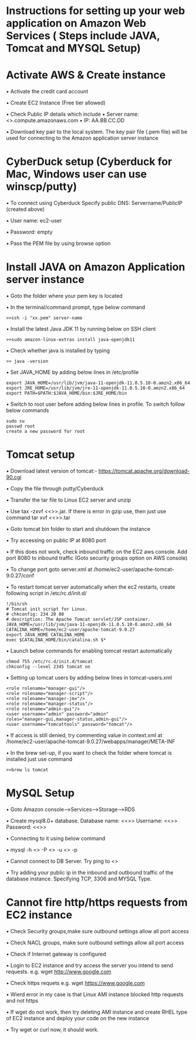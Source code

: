 # Instructions for setting up your web application on Amazon Web Services ( Steps include JAVA, Tomcat and MYSQL Setup)

# Activate AWS & Create instance

•	Activate the credit card account

•	Create EC2 Instance (Free tier allowed)

•	Check Public IP details which include
•       Server name: <<XX>>.compute.amazonaws.com
•	IP:  AA.BB.CC.DD
	
•	Download key pair to the local system. The key pair file (.pem file) will be used for connecting to the Amazon application server instance

# CyberDuck setup (Cyberduck for Mac, Windows user can use winscp/putty)

•	To connect using Cyberduck
Specify public DNS: Servername/PublicIP (created above)

•	User name: ec2-user

•	Password: empty

•	Pass the PEM file by using browse option

# Install JAVA on Amazon Application server instance

•	Goto the folder where your pem key is located

•	In the terminal/command prompt, type below command

	>>ssh -i "xx.pem" server-name
	
•	Install the latest Java JDK 11 by running below on SSH client

	>>sudo amazon-linux-extras install java-openjdk11
	
•	Check whether java is installed by typing

	>> java -version
	
•	Set JAVA_HOME by adding below lines in /etc/profile

	export JAVA_HOME=/usr/lib/jvm/java-11-openjdk-11.0.5.10-0.amzn2.x86_64
	export JRE_HOME=/usr/lib/jvm/jre-11-openjdk-11.0.5.10-0.amzn2.x86_64
	export PATH=$PATH:$JAVA_HOME/bin:$JRE_HOME/bin
	
•	Switch to root user before adding below lines in profile. To switch follow below commands

	sudo su
	passwd root
	create a new password for root

# Tomcat setup

•	Download latest version of tomcat:- https://tomcat.apache.org/download-90.cgi 

•	Copy the file through putty/Cyberduck

•	Transfer the tar file to Linux EC2 server and unzip

•	Use tax -zxvf <<>>.jar. If there is error in gzip use, then just use command tar xvf <<>>.tar

•	Goto tomcat bin folder to start and shutdown the instance

•	Try accessing on public IP at 8080 port

•	If this does not work, check inbound traffic on the EC2 aws console. Add port 8080 to inbound traffic (Goto security groups option on AWS console)

•	To change port goto server.xml at /home/ec2-user/apache-tomcat-9.0.27/conf

•	To restart tomcat server automatically when the ec2 restarts, create following script in /etc/rc.d/init.d/

	!/bin/sh
	# Tomcat init script for Linux.
	# chkconfig: 234 20 80
	# description: The Apache Tomcat servlet/JSP container.
	JAVA_HOME=/usr/lib/jvm/java-11-openjdk-11.0.5.10-0.amzn2.x86_64
	CATALINA_HOME=/home/ec2-user/apache-tomcat-9.0.27
	export JAVA_HOME CATALINA_HOME
	exec $CATALINA_HOME/bin/catalina.sh $*

•	Launch below commands for enabling tomcat restart automatically

	chmod 755 /etc/rc.d/init.d/tomcat
	chkconfig --level 2345 tomcat on

•	Setting up tomcat users by adding below lines in tomcat-users.xml

	<role rolename="manager-gui"/>
	<role rolename="manager-script"/>
	<role rolename="manager-jmx"/>
	<role rolename="manager-status"/>
	<role rolename="admin-gui"/>
	<user username="admin" password="admin" 
	roles="manager-gui,manager-status,admin-gui"/>
	<user username="tomcattools" password="tomcat"/>

•	If access is still denied, try commenting value in context.xml at /home/ec2-user/apache-tomcat-9.0.27/webapps/manager/META-INF

•	In the brew set-up, if you want to check the folder where tomcat is installed just use command 

	>>brew ls tomcat

# MySQL Setup

•	Goto Amazon console-->Services-->Storage-->RDS

•	Create mysql8.0+ database. Database name: <<>> Username: <<>> Password: <<>>

•	Connecting to it using below command

•	mysql -h <<servername>> -P <<port>> -u <<username>> -p
	
•	Cannot connect to DB Server. Try ping to <<DB Server name>>
	
•	Try adding your public ip in the inbound and outbound traffic of the database instance. Specifying TCP, 3306 and MYSQL Type.


# Cannot fire http/https requests from EC2 instance

•	Check Security groups,make sure outbound settings allow all port access

•	Check NACL groups, make sure outbound settings allow all port access

•	Check if Internet gateway is configured

•	Login to EC2 instance and try access the server you intend to send requests. e.g. wget http://www.google.com

•	Check https requets e.g. wget https://www.google.com

•	Wierd error in my case is that Linux AMI instance blocked http requests and not https

•	If wget do not work, then try deleting AMI instance and create RHEL type of EC2 instance and deploy your code on the new instance

•	Try wget or curl now, it should work.






